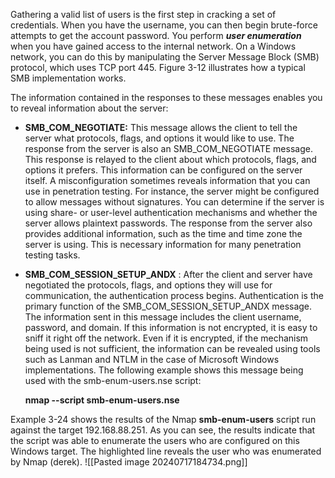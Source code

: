 Gathering a valid list of users is the first step in cracking a set of credentials. When you have the username, you can then begin brute-force attempts to get the account password. You perform **_user enumeration_** when you have gained access to the internal network. On a Windows network, you can do this by manipulating the Server Message Block (SMB) protocol, which uses TCP port 445. Figure 3-12 illustrates how a typical SMB implementation works.

The information contained in the responses to these messages enables you to reveal information about the server:

- **SMB_COM_NEGOTIATE:** This message allows the client to tell the server what protocols, flags, and options it would like to use. The response from the server is also an SMB_COM_NEGOTIATE message. This response is relayed to the client about which protocols, flags, and options it prefers. This information can be configured on the server itself. A misconfiguration sometimes reveals information that you can use in penetration testing. For instance, the server might be configured to allow messages without signatures. You can determine if the server is using share- or user-level authentication mechanisms and whether the server allows plaintext passwords. The response from the server also provides additional information, such as the time and time zone the server is using. This is necessary information for many penetration testing tasks.
- **SMB_COM_SESSION_SETUP_ANDX** : After the client and server have negotiated the protocols, flags, and options they will use for communication, the authentication process begins. Authentication is the primary function of the SMB_COM_SESSION_SETUP_ANDX message. The information sent in this message includes the client username, password, and domain. If this information is not encrypted, it is easy to sniff it right off the network. Even if it is encrypted, if the mechanism being used is not sufficient, the information can be revealed using tools such as Lanman and NTLM in the case of Microsoft Windows implementations. The following example shows this message being used with the smb-enum-users.nse script:
    
    **nmap --script smb-enum-users.nse** _<host>_
    

Example 3-24 shows the results of the Nmap **smb-enum-users** script run against the target 192.168.88.251. As you can see, the results indicate that the script was able to enumerate the users who are configured on this Windows target. The highlighted line reveals the user who was enumerated by Nmap (derek).
![[Pasted image 20240717184734.png]]